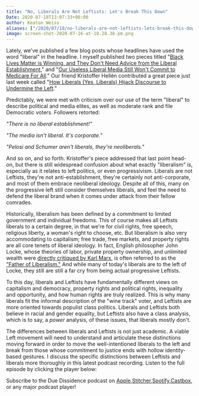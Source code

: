 ```yaml
---
title: "No, Liberals Are Not Leftists: Let's Break This Down"
Date: 2020-07-18T13:07:33+00:00
author: Keaton Weiss
aliases: ["/2020/07/18/no-liberals-are-not-leftists-lets-break-this-down"]
image: screen-shot-2020-07-16-at-10.28.38-pm.png
---
```


Lately, we've published a few blog posts whose headlines have used the word "liberal" in the headline. I myself published two pieces titled "[Black Lives Matter is Winning, and They Don't Need Advice from the Liberal Establishment](https://duedissidence.com/2020/06/14/black-lives-matter-is-winning-and-they-dont-need-advice-from-the-liberal-establishment/)," and "[Our Useless Liberal Media Still Won't Commit to Medicare For All](https://duedissidence.com/2020/06/14/black-lives-matter-is-winning-and-they-dont-need-advice-from-the-liberal-establishment/)." Our friend Kristoffer Hellén contributed a great piece just last week called "[How Liberals (Yes, Liberals) Hijack Discourse to Undermine the Left](https://duedissidence.com/2020/07/11/how-liberals-yes-liberals-hijack-discourse-to-undermine-the-left/)."

Predictably, we were met with criticism over our use of the term "liberal" to describe political and media elites, as well as moderate rank and file Democratic voters. Followers retorted:

*"There is no liberal establishment!"*

*"The media isn't liberal. It's corporate."*

*"Pelosi and Schumer aren't liberals, they're neoliberals."*

And so on, and so forth. Kristoffer's piece addressed that last point head-on, but there is still widespread confusion about what exactly "liberalism" is, especially as it relates to left politics, or even progressivism. Liberals are not Leftists, they're not anti-establishment, they're certainly not anti-corporate, and most of them embrace neoliberal ideology. Despite all of this, many on the progressive left still consider themselves liberals, and feel the need to defend the liberal brand when it comes under attack from their fellow comrades.

Historically, liberalism has been defined by a commitment to limited government and individual freedoms. This of course makes all Leftists liberals to a certain degree, in that we're for civil rights, free speech, religious liberty, a woman's right to choose, etc. But liberalism is also very accommodating to capitalism; free trade, free markets, and property rights are all core tenets of liberal ideology. In fact, English philosopher John Locke, whose theories of labor, private property ownership, and unlimited wealth were [directly critiqued by Karl Marx](https://medium.com/@JoshuaGlawson/labor-and-property-locke-vs-marx-b1b79f34193b), is often referred to as the ["Father of Liberalism."](https://www.ipl.org/essay/John-Locke-The-Father-Of-Liberalism-PK543JUHESJFR) And while many of today's liberals are to the left of Locke, they still are still a far cry from being actual progressive Leftists.

To this day, liberals and Leftists have fundamentally different views on capitalism and democracy, property rights and political rights, inequality and opportunity, and how human rights are truly realized. This is why many liberals fit the informal description of the "wine track" voter, and Leftists are more oriented towards populist class politics. Liberals and Leftists both believe in racial and gender equality, but Leftists also have a class analysis, which is to say, a *power* analysis, of these issues, that liberals mostly don't. 

The differences between liberals and Leftists is not just academic. A viable Left movement will need to understand and articulate these distinctions moving forward in order to move the well-intentioned liberals to the left and break from those whose commitment to justice ends with hollow identity-based gestures. I discuss the specific distinctions between Leftists and liberals more thoroughly in this latest podcast recording. Listen to the full episode by clicking the player below:

Subscribe to the Due Dissidence podcast on [Apple,](https://podcasts.apple.com/us/podcast/due-dissidence/id1457244081)[Stitcher](https://www.stitcher.com/podcast/due-dissidence)[,](https://podcasts.apple.com/us/podcast/due-dissidence/id1457244081)[Spotify](https://open.spotify.com/show/3jDky0r8Cg0vlYuORwWhaE)[,](https://podcasts.apple.com/us/podcast/due-dissidence/id1457244081)[Castbox](https://castbox.fm/channel/Due-Dissidence%7D-id2086184?country=us)[,](https://podcasts.apple.com/us/podcast/due-dissidence/id1457244081) or any major podcast player!
